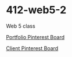 # 412-web5-2
Web 5 class

[Portfolio Pinterest Board](https://www.pinterest.ca/lyndaa04/portfolio-moodboard/more_ideas/?request_params=%7B%221%22%3A%2039%2C%20%227%22%3A%20%224917944111176414515%22%2C%20%228%22%3A%20%22657807158013213326%22%2C%20%2232%22%3A%2020%2C%20%2237%22%3A%20%22Ideas%20for%20your%20board%22%7D&full_feed_title=Ideas%20for%20your%20board&view_parameter_type=3173&pins_display=3&ideas_referrer=25)

[Client Pinterest Board](https://www.pinterest.ca/lyndaa04/client-moodboard/?invite_code=a9e046fedd7642de88f711a799ab457c&sender=657807226731363396)
